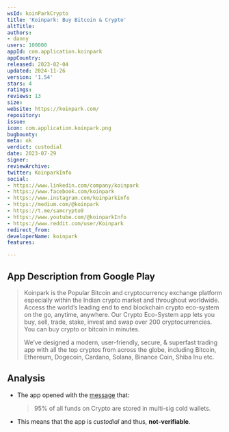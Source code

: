 ```yaml
---
wsId: koinParkCrypto
title: 'Koinpark: Buy Bitcoin & Crypto'
altTitle: 
authors:
- danny
users: 100000
appId: com.application.koinpark
appCountry: 
released: 2023-02-04
updated: 2024-11-26
version: '1.54'
stars: 4
ratings: 
reviews: 13
size: 
website: https://koinpark.com/
repository: 
issue: 
icon: com.application.koinpark.png
bugbounty: 
meta: ok
verdict: custodial
date: 2023-07-29
signer: 
reviewArchive: 
twitter: KoinparkInfo
social:
- https://www.linkedin.com/company/koinpark
- https://www.facebook.com/koinpark
- https://www.instagram.com/koinparkinfo
- https://medium.com/@koinpark
- https://t.me/samcrypto9
- https://www.youtube.com/@koinparkInfo
- https://www.reddit.com/user/Koinpark
redirect_from: 
developerName: koinpark
features: 

---
```


## App Description from Google Play

> Koinpark is the Popular Bitcoin and cryptocurrency exchange platform especially within the Indian crypto market and throughout worldwide. Access the world’s leading end to end blockchain crypto eco-system on the go, anytime, anywhere. Our Crypto Eco-System app lets you buy, sell, trade, stake, invest and swap over 200 cryptocurrencies. You can buy crypto or bitcoin in minutes.
>
> We’ve designed a modern, user-friendly, secure, & superfast trading app with all the top cryptos from across the globe, including Bitcoin, Ethereum, Dogecoin, Cardano, Solana, Binance Coin, Shiba Inu etc.

## Analysis

- The app opened with the [message](https://twitter.com/BitcoinWalletz/status/1685231394065371137) that:

     > 95% of all funds on Crypto are stored in multi-sig cold wallets.

- This means that the app is *custodial* and thus, **not-verifiable**.